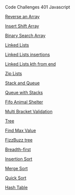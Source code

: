 Code Challenges 401 Javascript


[Reverse an Array](./challenges/arrayReverse)

[Insert Shift Array](./challenges/arrayShift)

[Binary Search Array](./challenges/arrayBinarySearch)

[Linked Lists](./data-structures/linkedList)

[Linked Lists insertions](./data-structures/linkedList)

[Linked Lists kth from end](./data-structures/linkedList)

[Zip Lists](./challenges/llZip)

[Stack and Queue](./data-structures/stacksAndQueues)

[Queue with Stacks](./challenges/queueWithStacks)

[Fifo Animal Shelter](./challenges/fifoAnimalShelter)

[Multi Bracket Validation](./challenges/multiBracketValidation)

[Tree](./data-structures/tree)

[Find Max Value](./data-structures/tree)

[FizzBuzz tree](./challenges/fizzBuzz)

[Breadth-first](./data-structures/tree)

[Insertion Sort](./challenges/insertionSort)

[Merge Sort](./challenges/mergeSort)

[Quick Sort](./challenges/quickSort)

[Hash Table](./data.structures/hashtable)

[]()
